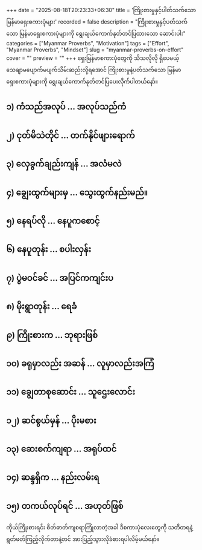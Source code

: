 +++
date = "2025-08-18T20:23:33+06:30"
title = 'ကြိုးစားမှုနှင့်ပါတ်သက်သော မြန်မာရှေးစကားပုံများ'
recorded = false
description = "ကြိုးစားမှုနှင့်ပတ်သက်သော မြန်မာရှေးစကားပုံများကို ရွေးချယ်ကောက်နုတ်တင်ပြထားသော ဆောင်းပါး"
categories = ["Myanmar Proverbs", "Motivation"]
tags = ["Effort", "Myanmar Proverbs", "Mindset"]
slug = "myanmar-proverbs-on-effort"
cover = ""
preview = ""
+++
ရှေးမြန်မာစကားပုံတွေကို သိသလိုလို ရှိပေမယ့် သေချာမပျောက်မပျက်သိမ်းဆည်းလို့ရအောင် ကြိုးစားမှုနဲ့ပတ်သက်သော မြန်မာရှေးစကားပုံများကို ရွေးချယ်ကောက်နုတ်တင်ပြပေးလိုက်ပါတယ်နော်။ 

## ၁) ကံသည်အလုပ် … အလုပ်သည်ကံ 

## ၂) ငုတ်မိသဲတိုင် … တက်နိုင်ဖျားရောက် 

## ၃) လှေခွက်ချည်းကျန် … အလံမလဲ 

## ၄) ချွေးထွက်များမှ … သွေးထွက်နည်းမည်။ 

## ၅) နေရပ်လို … နေပူကစောင့် 

## ၆) နေပူတုန်း … စပါးလှန်း 

## ၇) ပွဲမဝင်ခင် … အပြင်ကကျင်းပ 

## ၈) မိုးရွာတုန်း … ရေခံ 

## ၉) ကြိုးစားက … ဘုရားဖြစ် 

## ၁၀) ခရုမှာလည်း အဆန် … လူမှာလည်းအကြံ 

## ၁၁) ချွေတာစုဆောင်း … သူဌေးလောင်း 

## ၁၂) ဆင်စွယ်မှန် … ပိုးမစား 

## ၁၃) ဆေးစက်ကျရာ … အရုပ်ထင် 

## ၁၄) ဆန္ဒရှိက … နည်းလမ်းရ 

## ၁၅) တကယ်လုပ်ရင် … အဟုတ်ဖြစ်

ကိုယ်ကြိုးစားရင်း စိတ်ဓာတ်ကျစရာကြုံလာတဲ့အခါ ဒီစကားပုံလေးတွေကို သတိတရနဲ့ရွတ်ဖတ်ကြည့်လိုက်တာနဲ့တင် အားပြည့်သွားလိုခံစားရပါလိမ့်မယ်နော်။